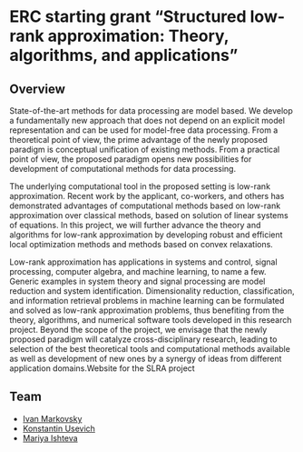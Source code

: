 ERC starting grant “Structured low-rank approximation: Theory, algorithms, and applications”
============================================================================================

Overview
--------

State-of-the-art methods for data processing are model based. We develop a fundamentally new approach that does not depend on an explicit model representation and can be used for model-free data processing. From a theoretical point of view, the prime advantage of the newly proposed paradigm is conceptual unification of existing methods. From a practical point of view, the proposed paradigm opens new possibilities for development of computational methods for data processing.

The underlying computational tool in the proposed setting is low-rank approximation. Recent work by the applicant, co-workers, and others has demonstrated advantages of computational methods based on low-rank approximation over classical methods, based on solution of linear systems of equations. In this project, we will further advance the theory and algorithms for low-rank approximation by developing robust and efficient local optimization methods and methods based on convex relaxations.

Low-rank approximation has applications in systems and control, signal processing, computer algebra, and machine learning, to name a few. Generic examples in system theory and signal processing are model reduction and system identification. Dimensionality reduction, classification, and information retrieval problems in machine learning can be formulated and solved as low-rank approximation problems, thus benefiting from the theory, algorithms, and numerical software tools developed in this research project. Beyond the scope of the project, we envisage that the newly proposed paradigm will catalyze cross-disciplinary research, leading to selection of the best theoretical tools and computational methods available as well as development of new ones by a synergy of ideas from different application domains.Website for the SLRA project


Team
----
* [Ivan Markovsky](http://homepages.vub.ac.be/~imarkovs/homepage.html)
* [Konstantin Usevich](http://homepages.vub.ac.be/~kusevich/)
* [Mariya Ishteva](http://homepages.vub.ac.be/~mishteva/)
